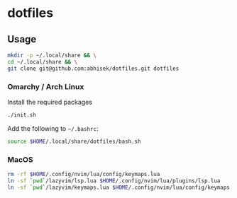 # dotfiles

## Usage

```bash
mkdir -p ~/.local/share && \
cd ~/.local/share && \
git clone git@github.com:abhisek/dotfiles.git dotfiles
```

### Omarchy / Arch Linux

Install the required packages

```bash
./init.sh
```

Add the following to `~/.bashrc`:

```bash
source $HOME/.local/share/dotfiles/bash.sh
```

### MacOS

```bash
rm -rf $HOME/.config/nvim/lua/config/keymaps.lua
ln -sf `pwd`/lazyvim/lsp.lua $HOME/.config/nvim/lua/plugins/lsp.lua
ln -sf `pwd`/lazyvim/keymaps.lua $HOME/.config/nvim/lua/config/keymaps.lua
```
